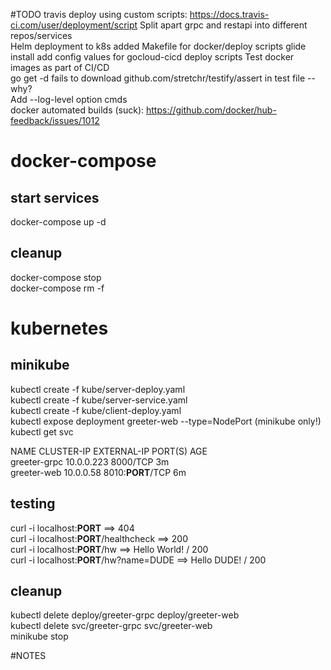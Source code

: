 #TODO
travis deploy using custom scripts: https://docs.travis-ci.com/user/deployment/script
Split apart grpc and restapi into different repos/services  
Helm deployment to k8s added
Makefile for docker/deploy scripts
glide install
add config values for gocloud-cicd deploy scripts
Test docker images as part of CI/CD  
go get -d fails to download github.com/stretchr/testify/assert in test file -- why?  
Add --log-level option cmds  
docker automated builds (suck): https://github.com/docker/hub-feedback/issues/1012  

# docker-compose
## start services
docker-compose up -d

## cleanup
docker-compose stop  
docker-compose rm -f

# kubernetes
## minikube
kubectl create -f kube/server-deploy.yaml  
kubectl create -f kube/server-service.yaml  
kubectl create -f kube/client-deploy.yaml  
kubectl expose deployment greeter-web --type=NodePort (minikube only!)  
kubectl get svc

NAME           CLUSTER-IP   EXTERNAL-IP   PORT(S)          AGE  
greeter-grpc   10.0.0.223   <none>        8000/TCP         3m  
greeter-web    10.0.0.58    <nodes>       8010:**PORT**/TCP   6m  

## testing
curl -i localhost:**PORT** ==> 404  
curl -i localhost:**PORT**/healthcheck ==> 200  
curl -i localhost:**PORT**/hw ==> Hello World! / 200  
curl -i localhost:**PORT**/hw?name=DUDE ==> Hello DUDE! / 200  

## cleanup
kubectl delete deploy/greeter-grpc deploy/greeter-web  
kubectl delete svc/greeter-grpc svc/greeter-web  
minikube stop

#NOTES
